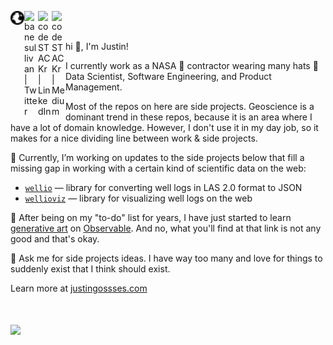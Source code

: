 [<img align="left" alt="http://justingosses.com/" width="22px" src="https://raw.githubusercontent.com/iconic/open-iconic/master/svg/globe.svg" />](http://justingosses.com/)
[<img align="left" alt="banesullivan | Twitter" width="22px" src="https://cdn.jsdelivr.net/npm/simple-icons@v3/icons/twitter.svg" />](https://twitter.com/JustinGinHou)
[<img align="left" alt="codeSTACKr | LinkedIn" width="22px" src="https://cdn.jsdelivr.net/npm/simple-icons@v3/icons/linkedin.svg" />](https://www.linkedin.com/in/justingosses/)
[<img align="left" alt="codeSTACKr | Medium" width="22px" src="https://external-content.duckduckgo.com/iu/?u=https%3A%2F%2Ftse1.mm.bing.net%2Fth%3Fid%3DOIP.RRQM4etf6NDK7XSSKYc8ygHaHa%26pid%3DApi&f=1" />](https://medium.com/@justinGOSSES)



<br />
<br />

hi :wave:, I'm Justin! 

I currently work as a NASA :rocket: contractor wearing many hats :tophat: Data Scientist, Software Engineering, and Product Management.

Most of the repos on here are side projects. Geoscience is a dominant trend in these repos, because it is an area where I have a lot of domain knowledge. However, I don't use it in my day job, so it makes for a nice dividing line between work & side projects.

🔭 Currently, I’m working on updates to the side projects below that fill a missing gap in working with a certain kind of scientific data on the web:
- [`wellio`](https://github.com/agile-geoscience/welly) &mdash; library for converting well logs in LAS 2.0 format to JSON
- [`wellioviz`](https://github.com/JustinGOSSES/wellioviz) &mdash; library for visualizing well logs on the web

🌱 After being on my "to-do" list for years, I have just started to learn <a href="https://observablehq.com/@justingosses/svg-rectangles">generative art</a> on <a href="https://observablehq.com/">Observable</a>. And no, what you'll find at that link is not any good and that's okay.

💬 Ask me for side projects ideas. I have way too many and love for things to suddenly exist that I think should exist.

Learn more at [justingossses.com](https://justingosses.com)

<br />
<br />

<a href="https://github.com/anuraghazra/github-readme-stats">
  <img align="center" src="https://github-readme-stats.vercel.app/api?username=JustinGosses&hide=stars&show_icons=true&count_private=true" />
</a>
<!--
<a href="https://github.com/anuraghazra/convoychat">
  <img align="center" src="https://github-readme-stats.vercel.app/api/top-langs/?username=JustinGosses&hide=Jupyter%20Notebook&layout=compact" />
</a>
-->


<!--
**JustinGOSSES/JustinGOSSES** is a ✨ _special_ ✨ repository because its `README.md` (this file) appears on your GitHub profile.

Here are some ideas to get you started:

- 🔭 I’m currently working on ...
- 🌱 I’m currently learning ...
- 👯 I’m looking to collaborate on ...
- 🤔 I’m looking for help with ...
- 💬 Ask me about ...
- 📫 How to reach me: ...
- 😄 Pronouns: ...
- ⚡ Fun fact: ...
-->
